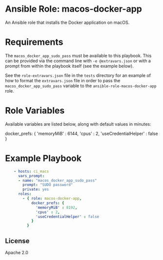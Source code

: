 # Ansible Role: macos-docker-app

An Ansible role that installs the Docker application on macOS.

# Requirements

The `macos_docker_app_sudo_pass` must be available to this playbook. This can be provided via the command line with `-e @extravars.json` or with a prompt from within the playbook itself (see the example below).

See the `role-extravars.json` file in the `tests` directory for an example of how to format the `extravars.json` file in order to pass the `macos_docker_app_sudo_pass` variable to the `ansible-role-macos-docker-app` role.

# Role Variables

Available variables are listed below, along with default values in minutes:

  docker_prefs: { 'memoryMiB' : 6144, 'cpus' : 2, 'useCredentialHelper' : false  }

# Example Playbook

```yml
    - hosts: ci_macs
      vars_prompt:
      - name: "macos_docker_app_sudo_pass"
        prompt: "SUDO password"
        private: yes
      roles:
        - { role: macos-docker-app, 
            docker_prefs: {
              'memoryMiB' : 8192,
              'cpus' : 2,
              'useCredentialHelper' : false
            }
          }
```
## License

Apache 2.0
